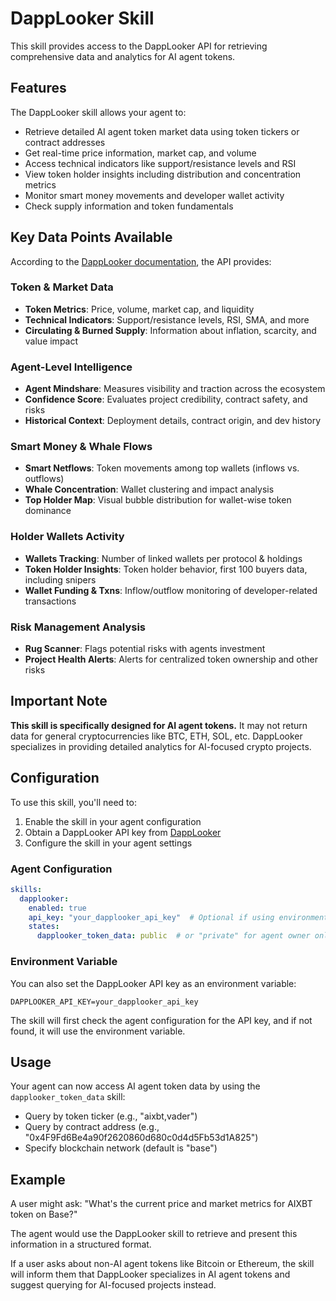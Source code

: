 # DappLooker Skill

This skill provides access to the DappLooker API for retrieving comprehensive data and analytics for AI agent tokens.

## Features

The DappLooker skill allows your agent to:

- Retrieve detailed AI agent token market data using token tickers or contract addresses
- Get real-time price information, market cap, and volume
- Access technical indicators like support/resistance levels and RSI
- View token holder insights including distribution and concentration metrics
- Monitor smart money movements and developer wallet activity
- Check supply information and token fundamentals

## Key Data Points Available

According to the [DappLooker documentation](https://docs.dapplooker.com/data-apis-for-ai/overview), the API provides:

### Token & Market Data
- **Token Metrics**: Price, volume, market cap, and liquidity
- **Technical Indicators**: Support/resistance levels, RSI, SMA, and more
- **Circulating & Burned Supply**: Information about inflation, scarcity, and value impact

### Agent-Level Intelligence
- **Agent Mindshare**: Measures visibility and traction across the ecosystem
- **Confidence Score**: Evaluates project credibility, contract safety, and risks
- **Historical Context**: Deployment details, contract origin, and dev history

### Smart Money & Whale Flows
- **Smart Netflows**: Token movements among top wallets (inflows vs. outflows)
- **Whale Concentration**: Wallet clustering and impact analysis
- **Top Holder Map**: Visual bubble distribution for wallet-wise token dominance

### Holder Wallets Activity
- **Wallets Tracking**: Number of linked wallets per protocol & holdings
- **Token Holder Insights**: Token holder behavior, first 100 buyers data, including snipers
- **Wallet Funding & Txns**: Inflow/outflow monitoring of developer-related transactions

### Risk Management Analysis
- **Rug Scanner**: Flags potential risks with agents investment
- **Project Health Alerts**: Alerts for centralized token ownership and other risks

## Important Note

**This skill is specifically designed for AI agent tokens.** It may not return data for general cryptocurrencies like BTC, ETH, SOL, etc. DappLooker specializes in providing detailed analytics for AI-focused crypto projects.

## Configuration

To use this skill, you'll need to:

1. Enable the skill in your agent configuration
2. Obtain a DappLooker API key from [DappLooker](https://docs.dapplooker.com/dapplooker-ai/ai-apis)
3. Configure the skill in your agent settings

### Agent Configuration

```yaml
skills:
  dapplooker:
    enabled: true
    api_key: "your_dapplooker_api_key"  # Optional if using environment variable
    states:
      dapplooker_token_data: public  # or "private" for agent owner only
```

### Environment Variable

You can also set the DappLooker API key as an environment variable:

```
DAPPLOOKER_API_KEY=your_dapplooker_api_key
```

The skill will first check the agent configuration for the API key, and if not found, it will use the environment variable.

## Usage

Your agent can now access AI agent token data by using the `dapplooker_token_data` skill:

- Query by token ticker (e.g., "aixbt,vader") 
- Query by contract address (e.g., "0x4F9Fd6Be4a90f2620860d680c0d4d5Fb53d1A825")
- Specify blockchain network (default is "base")

## Example

A user might ask:
"What's the current price and market metrics for AIXBT token on Base?"

The agent would use the DappLooker skill to retrieve and present this information in a structured format.

If a user asks about non-AI agent tokens like Bitcoin or Ethereum, the skill will inform them that DappLooker specializes in AI agent tokens and suggest querying for AI-focused projects instead. 